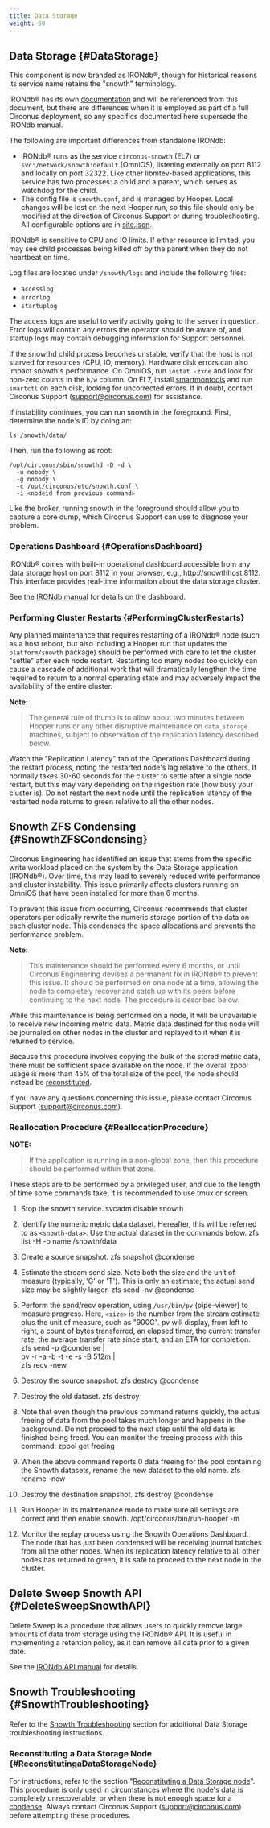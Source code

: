 ```yaml
---
title: Data Storage
weight: 50
---
```


## Data Storage {#DataStorage}
This component is now branded as IRONdb&reg;, though for historical reasons its
service name retains the "snowth" terminology.

IRONdb&reg; has its own
[documentation](https://login.circonus.com/resources/docs/irondb/) and will be
referenced from this document, but there are differences when it is employed as
part of a full Circonus deployment, so any specifics documented here supersede
the IRONdb manual.

The following are important differences from standalone IRONdb:

 * IRONdb&reg; runs as the service `circonus-snowth` (EL7) or
   `svc:/network/snowth:default` (OmniOS), listening externally on port 8112
   and locally on port 32322.  Like other libmtev-based applications, this
   service has two processes: a child and a parent, which serves as watchdog
   for the child.
 * The config file is `snowth.conf`, and is managed by Hooper. Local changes
   will be lost on the next Hooper run, so this file should only be modified at
   the direction of Circonus Support or during troubleshooting. All
   configurable options are in
   [site.json](https://login.circonus.com/resources/docs/inside/InstallGeneral.html#data_storageAttributes).

IRONdb&reg; is sensitive to CPU and IO limits. If either resource is limited,
you may see child processes being killed off by the parent when they do not
heartbeat on time.

Log files are located under `/snowth/logs` and include the following files:

 * `accesslog`
 * `errorlog`
 * `startuplog`

The access logs are useful to verify activity going to the server in question.
Error logs will contain any errors the operator should be aware of, and startup
logs may contain debugging information for Support personnel.

If the snowthd child process becomes unstable, verify that the host is not
starved for resources (CPU, IO, memory).  Hardware disk errors can also impact
snowth's performance. On OmniOS, run `iostat -zxne` and look for non-zero
counts in the `h/w` column. On EL7, install
[smartmontools](https://www.smartmontools.org/) and run `smartctl` on each
disk, looking for uncorrected errors. If in doubt, contact Circonus Support
(support@circonus.com) for assistance.

If instability continues, you can run snowth in the foreground.  First, determine the node's ID by doing an:
```
ls /snowth/data/
```

Then, run the following as root:
```
/opt/circonus/sbin/snowthd -D -d \
  -u nobody \
  -g nobody \
  -c /opt/circonus/etc/snowth.conf \
  -i <nodeid from previous command>
```

Like the broker, running snowth in the foreground should allow you to capture a core dump, which Circonus Support can use to diagnose your problem.


### Operations Dashboard {#OperationsDashboard}
IRONdb&reg; comes with built-in operational dashboard accessible from any data
storage host on port 8112 in your browser, e.g., http://snowthhost:8112. This
interface provides real-time information about the data storage cluster.  

See the [IRONdb
manual](https://login.circonus.com/resources/docs/irondb/operations.html#operations-dashboard)
for details on the dashboard.

### Performing Cluster Restarts {#PerformingClusterRestarts}
Any planned maintenance that requires restarting of a IRONdb&reg; node (such as
a host reboot, but also including a Hooper run that updates the
`platform/snowth` package) should be performed with care to let the cluster
"settle" after each node restart.  Restarting too many nodes too quickly can
cause a cascade of additional work that will dramatically lengthen the time
required to return to a normal operating state and may adversely impact the
availability of the entire cluster.

**Note:**
> The general rule of thumb is to allow about two minutes between Hooper runs
> or any other disruptive maintenance on `data_storage` machines, subject to
> observation of the replication latency described below.

Watch the "Replication Latency" tab of the Operations Dashboard during the restart process, noting the restarted node's lag relative to the others. It normally takes 30-60 seconds for the cluster to settle after a single node restart, but this may vary depending on the ingestion rate (how busy your cluster is).  Do not restart the next node until the replication latency of the restarted node returns to green relative to all the other nodes.



## Snowth ZFS Condensing {#SnowthZFSCondensing}
Circonus Engineering has identified an issue that stems from the specific write
workload placed on the system by the Data Storage application (IRONdb&reg;).
Over time, this may lead to severely reduced write performance and cluster
instability. This issue primarily affects clusters running on OmniOS that have
been installed for more than 6 months.

To prevent this issue from occurring, Circonus recommends that cluster
operators periodically rewrite the numeric storage portion of the data
on each cluster node. This condenses the space allocations and prevents the
performance problem.

**Note:**
> This maintenance should be performed every 6 months, or until Circonus
> Engineering devises a permanent fix in IRONdb&reg; to prevent this issue. It
> should be performed on one node at a time, allowing the node to completely
> recover and catch up with its peers before continuing to the next node. The
> procedure is described below.

While this maintenance is being performed on a node, it will be unavailable to
receive new incoming metric data. Metric data destined for this node will be
journaled on other nodes in the cluster and replayed to it when it is returned
to service.

Because this procedure involves copying the bulk of the stored metric data,
there must be sufficient space available on the node. If the overall zpool
usage is more than 45% of the total size of the pool, the node should instead
be [reconstituted](../ReconstitutingaSnowthnode).

If you have any questions concerning this issue, please contact Circonus
Support (support@circonus.com).


### Reallocation Procedure {#ReallocationProcedure}

**NOTE:**
> If the application is running in a non-global zone, then this procedure
> should be performed within that zone.

These steps are to be performed by a privileged user, and due to the length of time some commands take, it is recommended to use tmux or screen.

 1. Stop the snowth service.
        svcadm disable snowth
    
 2. Identify the numeric metric data dataset.  Hereafter, this will be referred to as `<snowth-data>`. Use the actual dataset in the commands below.
        zfs list -H -o name /snowth/data

 1. Create a source snapshot.
        zfs snapshot <snowth-data>@condense

 1. Estimate the stream send size.  Note both the size and the unit of measure (typically, 'G' or 'T'). This is only an estimate; the actual send size may be slightly larger.
        zfs send -nv <snowth-data>@condense

 1. Perform the send/recv operation, using `/usr/bin/pv` (pipe-viewer) to measure progress.  Here, `<size>` is the number from the stream estimate plus the unit of measure, such as "900G".  pv will display, from left to right, a count of bytes transferred, an elapsed timer, the current transfer rate, the average transfer rate since start, and an ETA for completion.
        zfs send -p <snowth-data>@condense | \
          pv -r -a -b -t -e -s <size> -B 512m | \
          zfs recv <snowth-data>-new
 
 1. Destroy the source snapshot.
        zfs destroy <snowth-data>@condense

 1. Destroy the old dataset.
        zfs destroy <snowth-data>
 
 1. Note that even though the previous command returns quickly, the actual freeing of data from the pool takes much longer and happens in the background.  Do not proceed to the next step until the old data is finished being freed.  You can monitor the freeing process with this command:
        zpool get freeing

 1. When the above command reports 0 data freeing for the pool containing the Snowth datasets, rename the new dataset to the old name.
        zfs rename <snowth-data>-new <snowth-data>

 1. Destroy the destination snapshot.
        zfs destroy <snowth-data>@condense

 1. Run Hooper in its maintenance mode to make sure all settings are correct and then enable snowth.
        /opt/circonus/bin/run-hooper -m

 1. Monitor the replay process using the Snowth Operations Dashboard.  The node that has just been condensed will be receiving journal batches from all the other nodes.  When its replication latency relative to all other nodes has returned to green, it is safe to proceed to the next node in the cluster.

## Delete Sweep Snowth API {#DeleteSweepSnowthAPI}
Delete Sweep is a procedure that allows users to quickly remove large amounts
of data from storage using the IRONdb&reg; API. It is useful in implementing a
retention policy, as it can remove all data prior to a given date.

See the [IRONdb API
manual](https://login.circonus.com/resources/docs/irondb/api/delete-sweep.html)
for details.


## Snowth Troubleshooting {#SnowthTroubleshooting}
Refer to the [Snowth
Troubleshooting](/Troubleshooting#SnowthTroubleshooting) section for
additional Data Storage troubleshooting instructions.


### Reconstituting a Data Storage Node {#ReconstitutingaDataStorageNode}
For instructions, refer to the section "[Reconstituting a Data Storage
node](/ReconstitutingaSnowthnode)". This procedure is only used in
circumstances where the node's data is completely unrecoverable, or when there
is not enough space for a [condense](#SnowthZFSCondensing). Always contact
Circonus Support (support@circonus.com) before attempting these procedures.
